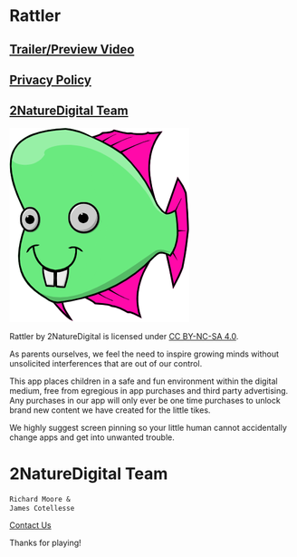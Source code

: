 # Rattler
## [Trailer/Preview Video](https://youtu.be/nN2s-YOMi1Q)
## [Privacy Policy](/PRIVACYPOLICY.md)
## [2NatureDigital Team](#2naturedigital-team)

[![Guppy](https://github.com/2naturedigital/BabyToy/blob/main/Assets/sprites/fish/guppy.png)]([URL-of-the-video](https://youtu.be/nN2s-YOMi1Q))

Rattler by 2NatureDigital is licensed under [CC BY-NC-SA 4.0](https://creativecommons.org/licenses/by-nc-sa/4.0).

As parents ourselves, we feel the need to inspire growing minds without unsolicited interferences that are out of our control.
   
This app places children in a safe and fun environment within the digital medium, free from egregious in app purchases and third party advertising.  Any purchases in our app will only ever be one time purchases to unlock brand new content we have created for the little tikes.
   
We highly suggest screen pinning so your little human cannot accidentally change apps and get into unwanted trouble.

# 2NatureDigital Team

    Richard Moore & 
    James Cotellesse

[Contact Us](mailto:2NatureDigital@gmail.com)



Thanks for playing!
